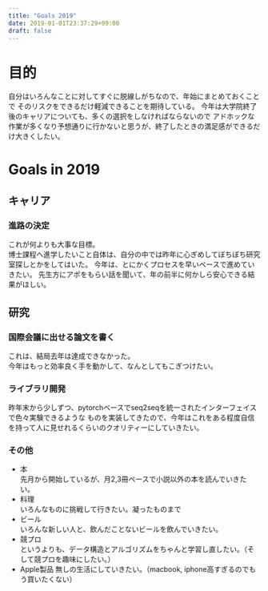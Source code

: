 ```yaml
---
title: "Goals 2019"
date: 2019-01-01T23:37:29+09:00
draft: false
---
```


目的
==

自分はいろんなことに対してすぐに脱線しがちなので、年始にまとめておくことで そのリスクをできるだけ軽減できることを期待している。 今年は大学院終了後のキャリアについても、多くの選択をしなければならないので アドホックな作業が多くなり予想通りに行かないと思うが、終了したときの満足感ができるだけ大きくしたい。

<!--more-->

Goals in 2019
=============

キャリア
----

### 進路の決定

これが何よりも大事な目標。  
博士課程へ進学したいこと自体は、自分の中では昨年に心ぎめしてぼちぼち研究室探しとかをしてはいた。 今年は、とにかくプロセスを早いペースで進めていきたい。 先生方にアポをもらい話を聞いて、年の前半に何かしら安心できる結果がほしい。

研究
--

### 国際会議に出せる論文を書く

これは、結局去年は達成できなかった。  
今年はもっと効率良く手を動かして、なんとしてもこぎつけたい。

### ライブラリ開発

昨年末から少しずつ、pytorchベースでseq2seqを統一されたインターフェイスで色々実験できるような ものを実装してきたので、今年はこれをある程度自信を持って人に見せれるくらいのクオリティーにしていきたい。

### その他

*   本  
    先月から開始しているが、月2,3冊ペースで小説以外の本を読んでいきたい。
*   料理  
    いろんなものに挑戦して行きたい。凝ったものまで
*   ビール  
    いろんな新しい人と、飲んだことないビールを飲んでいきたい。
*   競プロ  
    というよりも、データ構造とアルゴリズムをちゃんと学習し直したい。（そして競プロを趣味にしたい。）
*   Apple製品 無しの生活にしていきたい。（macbook, iphone高すぎるのでもう買いたくない）
